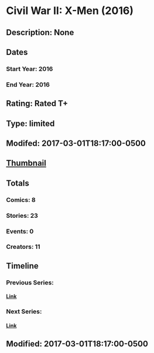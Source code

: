 # Civil War II: X-Men (2016)
## Description: None
## Dates
### Start Year: 2016
### End Year: 2016
## Rating: Rated T+
## Type: limited
## Modifed: 2017-03-01T18:17:00-0500
## [Thumbnail](http://i.annihil.us/u/prod/marvel/i/mg/a/40/58b7565fce0f9.jpg)
## Totals
### Comics: 8
### Stories: 23
### Events: 0
### Creators: 11
## Timeline
### Previous Series: 
#### [Link]()
### Next Series: 
#### [Link]()
## Modified: 2017-03-01T18:17:00-0500